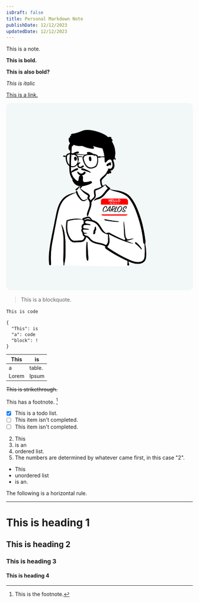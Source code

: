 ```yaml
---
isDraft: false
title: Personal Markdown Note
publishDate: 12/12/2023
updatedDate: 12/12/2023
---
```

This is a note.  

**This is bold.**  

__This is also bold?__  

*This is italic*  

[This is a link.](https://www.carlos.soy/)

![This is an image.](../../../public/carlos-notion.png)

> This is a blockquote.

`This is code`  

```
{
  "This": is
  "a": code
  "block": !
}
```

| This | is |
| ----------- | ----------- |
| a | table. |
| Lorem | Ipsum | 

~~This is strikethrough.~~

This has a footnote. [^1]

[^1]: This is the footnote. 

- [x] This is a todo list.
- [ ] This item isn't completed.
- [ ] This item isn't completed.

2. This
1. is an
3. ordered list.
5. The numbers are determined by whatever came first, in this case "2".

- This
- unordered list  
- is an.


The following is a horizontal rule.  

---
# This is heading 1   

## This is heading 2  

### This is heading 3  

#### This is heading 4  



